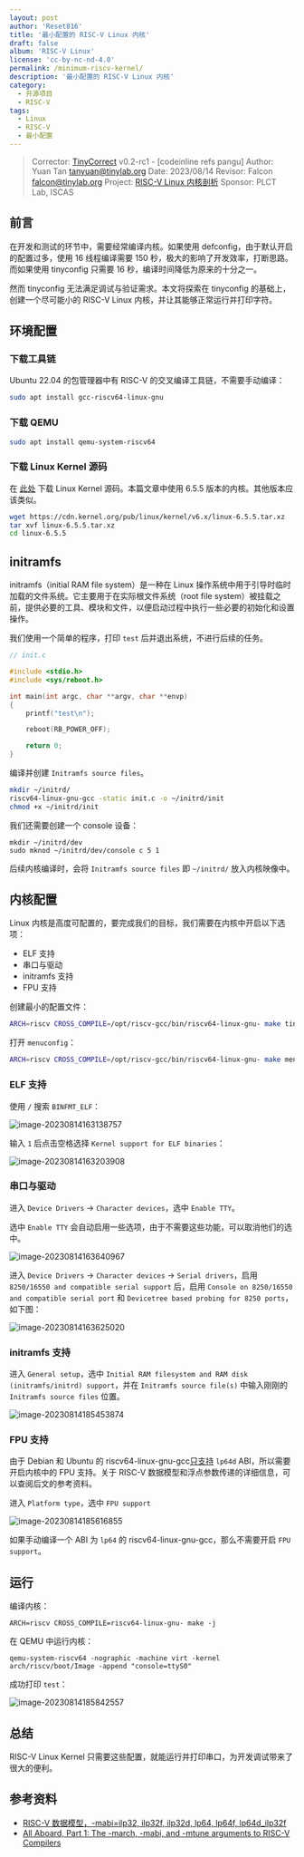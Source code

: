 ```yaml
---
layout: post
author: 'Reset816'
title: '最小配置的 RISC-V Linux 内核'
draft: false
album: 'RISC-V Linux'
license: 'cc-by-nc-nd-4.0'
permalink: /minimum-riscv-kernel/
description: '最小配置的 RISC-V Linux 内核'
category:
  - 开源项目
  - RISC-V
tags:
  - Linux
  - RISC-V
  - 最小配置
---
```


> Corrector: [TinyCorrect](https://gitee.com/tinylab/tinycorrect) v0.2-rc1 - [codeinline refs pangu]
> Author:    Yuan Tan <tanyuan@tinylab.org>
> Date:      2023/08/14
> Revisor:   Falcon <falcon@tinylab.org>
> Project:   [RISC-V Linux 内核剖析](https://gitee.com/tinylab/riscv-linux)
> Sponsor:   PLCT Lab, ISCAS


## 前言

在开发和测试的环节中，需要经常编译内核。如果使用 defconfig，由于默认开启的配置过多，使用 16 线程编译需要 150 秒，极大的影响了开发效率，打断思路。而如果使用 tinyconfig 只需要 16 秒，编译时间降低为原来的十分之一。

然而 tinyconfig 无法满足调试与验证需求。本文将探索在 tinyconfig 的基础上，创建一个尽可能小的 RISC-V Linux 内核，并让其能够正常运行并打印字符。

## 环境配置

### 下载工具链

Ubuntu 22.04 的包管理器中有 RISC-V 的交叉编译工具链，不需要手动编译：

```bash
sudo apt install gcc-riscv64-linux-gnu
```

### 下载 QEMU

```bash
sudo apt install qemu-system-riscv64
```

### 下载 Linux Kernel 源码

在 [此处][002] 下载 Linux Kernel 源码。本篇文章中使用 6.5.5 版本的内核。其他版本应该类似。

```bash
wget https://cdn.kernel.org/pub/linux/kernel/v6.x/linux-6.5.5.tar.xz
tar xvf linux-6.5.5.tar.xz
cd linux-6.5.5
```

## initramfs

initramfs（initial RAM file system）是一种在 Linux 操作系统中用于引导时临时加载的文件系统。它主要用于在实际根文件系统（root file system）被挂载之前，提供必要的工具、模块和文件，以便启动过程中执行一些必要的初始化和设置操作。

我们使用一个简单的程序，打印 `test` 后并退出系统，不进行后续的任务。

```c
// init.c

#include <stdio.h>
#include <sys/reboot.h>

int main(int argc, char **argv, char **envp)
{
    printf("test\n");

    reboot(RB_POWER_OFF);

    return 0;
}
```

编译并创建 `Initramfs source files`。

```bash
mkdir ~/initrd/
riscv64-linux-gnu-gcc -static init.c -o ~/initrd/init
chmod +x ~/initrd/init
```

我们还需要创建一个 console 设备：

```
mkdir ~/initrd/dev
sudo mknod ~/initrd/dev/console c 5 1
```

后续内核编译时，会将 `Initramfs source files` 即 `~/initrd/` 放入内核映像中。

## 内核配置

Linux 内核是高度可配置的，要完成我们的目标，我们需要在内核中开启以下选项：

- ELF 支持
- 串口与驱动
- initramfs 支持
- FPU 支持

创建最小的配置文件：

```bash
ARCH=riscv CROSS_COMPILE=/opt/riscv-gcc/bin/riscv64-linux-gnu- make tinyconfig
```

打开 `menuconfig`：

```bash
ARCH=riscv CROSS_COMPILE=/opt/riscv-gcc/bin/riscv64-linux-gnu- make menuconfig
```

### ELF 支持

使用 `/` 搜索 `BINFMT_ELF`：

![image-20230814163138757](/wp-content/uploads/2022/03/riscv-linux/images/20230814-minimum-riscv-kernel/image-20230814163138757.png)

输入 `1` 后点击空格选择 `Kernel support for ELF binaries`：

![image-20230814163203908](/wp-content/uploads/2022/03/riscv-linux/images/20230814-minimum-riscv-kernel/image-20230814163203908.png)

### 串口与驱动

进入 `Device Drivers` -> `Character devices`，选中 `Enable TTY`。

选中 `Enable TTY` 会自动启用一些选项，由于不需要这些功能，可以取消他们的选中。

![image-20230814163640967](/wp-content/uploads/2022/03/riscv-linux/images/20230814-minimum-riscv-kernel/image-20230814163640967.png)

进入 `Device Drivers` -> `Character devices` -> `Serial drivers`，启用 `8250/16550 and compatible serial support` 后，启用 `Console on 8250/16550 and compatible serial port` 和 `Devicetree based probing for 8250 ports`，如下图：

![image-20230814163625020](/wp-content/uploads/2022/03/riscv-linux/images/20230814-minimum-riscv-kernel/image-20230814163625020.png)

### initramfs 支持

进入 `General setup`，选中 `Initial RAM filesystem and RAM disk (initramfs/initrd) support`，并在 `Initramfs source file(s)` 中输入刚刚的 `Initramfs source files` 位置。

![image-20230814185453874](/wp-content/uploads/2022/03/riscv-linux/images/20230814-minimum-riscv-kernel/image-20230814185453874.png)

### FPU 支持

由于 Debian 和 Ubuntu 的 riscv64-linux-gnu-gcc[只支持][003] `lp64d` ABI，所以需要开启内核中的 FPU 支持。关于 RISC-V 数据模型和浮点参数传递的详细信息，可以查阅后文的参考资料。

进入 `Platform type`，选中 `FPU support`

![image-20230814185616855](/wp-content/uploads/2022/03/riscv-linux/images/20230814-minimum-riscv-kernel/image-20230814185616855.png)

如果手动编译一个 ABI 为 `lp64` 的 riscv64-linux-gnu-gcc，那么不需要开启 `FPU support`。

## 运行

编译内核：

```
ARCH=riscv CROSS_COMPILE=riscv64-linux-gnu- make -j
```

在 QEMU 中运行内核：

```
qemu-system-riscv64 -nographic -machine virt -kernel arch/riscv/boot/Image -append "console=ttyS0"
```

成功打印 `test`：

![image-20230814185842557](/wp-content/uploads/2022/03/riscv-linux/images/20230814-minimum-riscv-kernel/image-20230814185842557.png)

## 总结

RISC-V Linux Kernel 只需要这些配置，就能运行并打印串口，为开发调试带来了很大的便利。

## 参考资料

- [RISC-V 数据模型，-mabi=ilp32, ilp32f, ilp32d, lp64, lp64f, lp64d_ilp32f][001]
- [All Aboard, Part 1: The -march, -mabi, and -mtune arguments to RISC-V Compilers][004]

[001]: https://blog.csdn.net/zoomdy/article/details/79353313
[002]: https://cdn.kernel.org/pub/linux/kernel/v6.x/linux-6.1.45.tar.xz
[003]: https://www.mail-archive.com/debian-glibc@lists.debian.org/msg58228.html
[004]: https://www.sifive.com/blog/all-aboard-part-1-compiler-args
